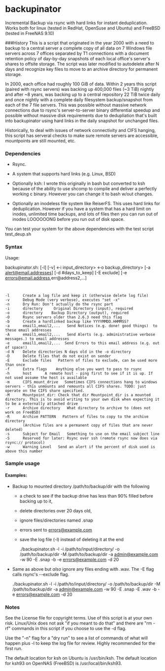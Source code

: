 # backupinator
Incremental Backup via rsync with hard links for instant deduplication. Works both for linux (tested in RedHat, OpenSuse and Ubuntu) and FreeBSD (tested in FreeNAS 9.10)

###History
This is a script that originated in the year 2000 with a need to backup to a central server a complete 
copy of all data on 7 Windows file servers across 7 offices separated by T1 connections with a document retention 
policy of day-by-day snapshots of each local office's server's shares to offsite storage. The script was later modified to autodelete after N days and recognize key files to move to an archive directory for permanent storage. 

In 2000, each office had roughly 100 GiB of data. Within 2 years this script (paired with rsync servers) was backing up 400,000 files (~3 TiB) nightly and after ~8 years, was backing up to a central repository 22 TiB twice daily and once nightly with a complete daily filesystem backup/snapshot from each of the 7 file servers.  This was possible without massive network connections due to rsync's server-to-server binary differential speedup and possible without massive disk requirements due to dedupliation that's built into backupinator using hard links in the daily snapshot for unchanged files.  

Historically, to deal with issues of network connectivity and CIFS hanging, this script has serveral checks to make sure remote servers are accessible, mountpoints are still mounted, etc.

### Dependencies

* Rsync. 

* A system that supports hard links (e.g. Linux, BSD) 

* Optionally ksh: I wrote this originally in bash but converted to ksh because of the ability to use shcomp 
to compile and deliver a perfectly working c binary. However you can change it to bash w/out changes. 

* Optionally an inodeless file system like ReiserFS. This uses hard links for deduplication. However if you have a system that has a hard limit on inodes, unlimited time backups, and lots of files then you can run out of inodes LOOOOOONG before you run out of disk space.

You can test your system for the above dependencies with the test script test\_deup.sh

### Syntax
 Usage: 

backupinator.sh: [-l] [-v] <-i input\_directory> <-o backup\_directory> [-a alert@email.addresses] [-d #days_to_keep] [-E exclude] [-e errors@email.address,err@address2,...] 

```
 

-l      Create a log file and keep it (otherwise delete log file)
-v      Debug Mode (very verbose), executes "set -x" 
-n      Dry Run: Don't actually do the rsync part
-i      directory     Original Directory (input), required
-o      directory    Backup Directory (output), required
-O      Rsync servers older than 2.6.3 need this flag
-b      Create a hardlinked backup like YYYYMMDD.HHMMSS? 
-a      email1,email2,...   Send Notices (e.g. done! good things)  to these email addresses
-A      email1,email2,...   Send Alerts (e.g. administrative verbose messages.) to email addresses
-e      email1,email2,...  Send Errors to this email address (e.g. out of space!)
-d N    Delete directories N days old in the -o directory
-D      Delete files that do not exist on sender
-E      Exclude files   Pattern of files to exclude, can be used more than once
-f      Extra flags    Anything else you want to pass to rsync
-h      host      A remote host - ping first to see if it is up. If not used assume the host is available
-m      CIFS_mount_drive   Sometimes CIFS connections hang to windows servers - this unmounts and remounts all CIFS shares. TODO: just operate on the CIFS share specified. 
-M      Mountpoint_dir: Check that dir Mountpoint_dir is a mounted directory. This is to avoid writing to your own disk when expecting it to be a externally attached drive
-r      Archive directory   What directory to archive to (does not work on FreeBSD)
-R      Archive PATTERN   Pattern of files to copy to the archive directory
        (Archive files are a permanent copy of files that are never deleted)
-s      Subject for Email   Something to use on the email subject line
-S      Reserved for later: Rsync over ssh (remote rsync now does via rsync:// protocol) 
-w      Warning Level   Send an alert if the percent of disk used is above this number
```


### Sample usage

#### Examples:

* Backup to mounted directory /path/to/backup/dir with the following 
  * a check to see if the backup drive has less than 90% filled before backing up to it, 
  * delete directories over 20 days old, 
  * ignore files/directories named .snap
  * errors sent to errors@example.com
  * save the log file (-l) instead of deleting it at the end

     ./backupinator.sh -l -i /path/to/input/directory/ -o /path/to/backup/dir -M /path/to/backup/dir  -a admin@example.com -w 90 -E .snap -b -e errors@example.com -d 20


* Same as above but *also* ignore any files ending with .wav. The -E flag calls rsync's --exclude flag.

     ./backupinator.sh -l -i /path/to/input/directory/ -o /path/to/backup/dir -M /path/to/backup/dir  -a admin@example.com -w 90 -E .snap -E .wav -b -e errors@example.com -d 20

### Notes

See the License file for copyright terms. Use of this script is at your own risk. Linux/Unix does not ask "if you meant to do that" and there are "rm -rf" commands in this script if you choose to use the -d flag. 

Use the "-n" flag for a "dry run" to see a list of commands of what will happen plus -l to keep the log file for review. Highly recommended for the first run.  

The default location for ksh on Ubuntu is /usr/bin/ksh. The default location for ksh93 on OpenNAS (FreeBSD) is /usr/local/bin/ksh93. 


